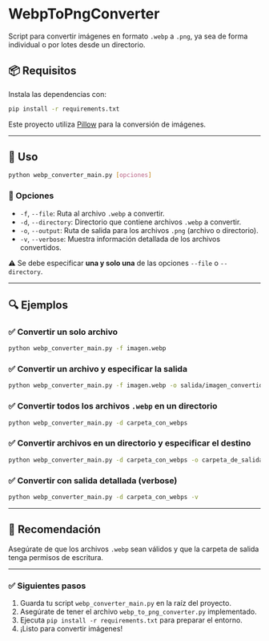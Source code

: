 # WebpToPngConverter

Script para convertir imágenes en formato `.webp` a `.png`, ya sea de forma individual o por lotes desde un directorio.

## 📦 Requisitos

Instala las dependencias con:

```bash
pip install -r requirements.txt
````

Este proyecto utiliza [Pillow](https://pillow.readthedocs.io/) para la conversión de imágenes.

---

## 🚀 Uso

```bash
python webp_converter_main.py [opciones]
```

### 🎯 Opciones

* `-f`, `--file`: Ruta al archivo `.webp` a convertir.
* `-d`, `--directory`: Directorio que contiene archivos `.webp` a convertir.
* `-o`, `--output`: Ruta de salida para los archivos `.png` (archivo o directorio).
* `-v`, `--verbose`: Muestra información detallada de los archivos convertidos.

⚠️ Se debe especificar **una y solo una** de las opciones `--file` o `--directory`.

---

## 🔍 Ejemplos

### ✅ Convertir un solo archivo

```bash
python webp_converter_main.py -f imagen.webp
```

### ✅ Convertir un archivo y especificar la salida

```bash
python webp_converter_main.py -f imagen.webp -o salida/imagen_convertida.png
```

### ✅ Convertir todos los archivos `.webp` en un directorio

```bash
python webp_converter_main.py -d carpeta_con_webps
```

### ✅ Convertir archivos en un directorio y especificar el destino

```bash
python webp_converter_main.py -d carpeta_con_webps -o carpeta_de_salida
```

### ✅ Convertir con salida detallada (verbose)

```bash
python webp_converter_main.py -d carpeta_con_webps -v
```

---

## 🧪 Recomendación

Asegúrate de que los archivos `.webp` sean válidos y que la carpeta de salida tenga permisos de escritura.


---

### ✅ Siguientes pasos

1. Guarda tu script `webp_converter_main.py` en la raíz del proyecto.
2. Asegúrate de tener el archivo `webp_to_png_converter.py` implementado.
3. Ejecuta `pip install -r requirements.txt` para preparar el entorno.
4. ¡Listo para convertir imágenes!
